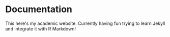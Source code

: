 # Documentation

This here's my academic website.  Currently having fun trying to learn Jekyll and integrate it with R Markdown!
